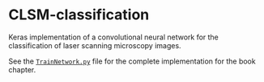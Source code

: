 # CLSM-classification
Keras implementation of a convolutional neural network for the classification of laser scanning microscopy images.

See the [`TrainNetwork.py`](https://github.com/mdbloice/CLSM-classification/blob/master/TrainNetwork.py) file for the complete implementation for the book chapter. 

